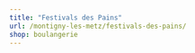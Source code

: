 ```yaml
---
title: "Festivals des Pains"
url: /montigny-les-metz/festivals-des-pains/
shop: boulangerie
---
```

